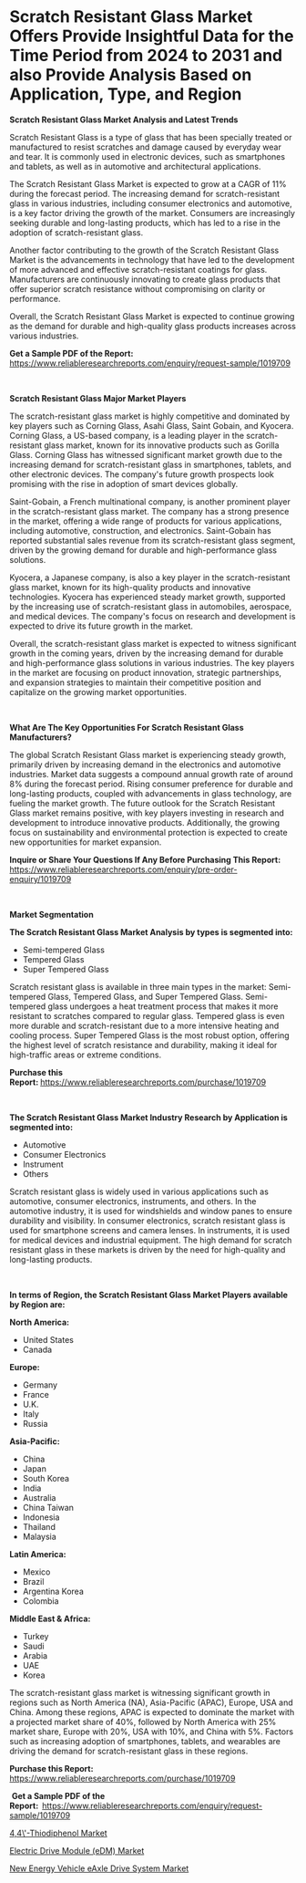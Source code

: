 <p><h1>Scratch Resistant Glass Market Offers Provide Insightful Data for the Time Period from 2024 to 2031 and also Provide Analysis Based on Application, Type, and Region</h1></p><p><strong>Scratch Resistant Glass Market Analysis and Latest Trends</strong></p>
<p><p>Scratch Resistant Glass is a type of glass that has been specially treated or manufactured to resist scratches and damage caused by everyday wear and tear. It is commonly used in electronic devices, such as smartphones and tablets, as well as in automotive and architectural applications.</p><p>The Scratch Resistant Glass Market is expected to grow at a CAGR of 11% during the forecast period. The increasing demand for scratch-resistant glass in various industries, including consumer electronics and automotive, is a key factor driving the growth of the market. Consumers are increasingly seeking durable and long-lasting products, which has led to a rise in the adoption of scratch-resistant glass.</p><p>Another factor contributing to the growth of the Scratch Resistant Glass Market is the advancements in technology that have led to the development of more advanced and effective scratch-resistant coatings for glass. Manufacturers are continuously innovating to create glass products that offer superior scratch resistance without compromising on clarity or performance.</p><p>Overall, the Scratch Resistant Glass Market is expected to continue growing as the demand for durable and high-quality glass products increases across various industries.</p></p>
<p><strong>Get a Sample PDF of the Report:&nbsp;</strong> <a href="https://www.reliableresearchreports.com/enquiry/request-sample/1019709">https://www.reliableresearchreports.com/enquiry/request-sample/1019709</a></p>
<p>&nbsp;</p>
<p><strong>Scratch Resistant Glass Major Market Players</strong></p>
<p><p>The scratch-resistant glass market is highly competitive and dominated by key players such as Corning Glass, Asahi Glass, Saint Gobain, and Kyocera. Corning Glass, a US-based company, is a leading player in the scratch-resistant glass market, known for its innovative products such as Gorilla Glass. Corning Glass has witnessed significant market growth due to the increasing demand for scratch-resistant glass in smartphones, tablets, and other electronic devices. The company's future growth prospects look promising with the rise in adoption of smart devices globally.</p><p>Saint-Gobain, a French multinational company, is another prominent player in the scratch-resistant glass market. The company has a strong presence in the market, offering a wide range of products for various applications, including automotive, construction, and electronics. Saint-Gobain has reported substantial sales revenue from its scratch-resistant glass segment, driven by the growing demand for durable and high-performance glass solutions.</p><p>Kyocera, a Japanese company, is also a key player in the scratch-resistant glass market, known for its high-quality products and innovative technologies. Kyocera has experienced steady market growth, supported by the increasing use of scratch-resistant glass in automobiles, aerospace, and medical devices. The company's focus on research and development is expected to drive its future growth in the market.</p><p>Overall, the scratch-resistant glass market is expected to witness significant growth in the coming years, driven by the increasing demand for durable and high-performance glass solutions in various industries. The key players in the market are focusing on product innovation, strategic partnerships, and expansion strategies to maintain their competitive position and capitalize on the growing market opportunities.</p></p>
<p>&nbsp;</p>
<p><strong>What Are The Key Opportunities For Scratch Resistant Glass Manufacturers?</strong></p>
<p><p>The global Scratch Resistant Glass market is experiencing steady growth, primarily driven by increasing demand in the electronics and automotive industries. Market data suggests a compound annual growth rate of around 8% during the forecast period. Rising consumer preference for durable and long-lasting products, coupled with advancements in glass technology, are fueling the market growth. The future outlook for the Scratch Resistant Glass market remains positive, with key players investing in research and development to introduce innovative products. Additionally, the growing focus on sustainability and environmental protection is expected to create new opportunities for market expansion.</p></p>
<p><strong>Inquire or Share Your Questions If Any Before Purchasing This Report:</strong> <a href="https://www.reliableresearchreports.com/enquiry/pre-order-enquiry/1019709">https://www.reliableresearchreports.com/enquiry/pre-order-enquiry/1019709</a></p>
<p>&nbsp;</p>
<p><strong>Market Segmentation</strong></p>
<p><strong>The Scratch Resistant Glass Market Analysis by types is segmented into:</strong></p>
<p><ul><li>Semi-tempered Glass</li><li>Tempered Glass</li><li>Super Tempered Glass</li></ul></p>
<p><p>Scratch resistant glass is available in three main types in the market: Semi-tempered Glass, Tempered Glass, and Super Tempered Glass. Semi-tempered glass undergoes a heat treatment process that makes it more resistant to scratches compared to regular glass. Tempered glass is even more durable and scratch-resistant due to a more intensive heating and cooling process. Super Tempered Glass is the most robust option, offering the highest level of scratch resistance and durability, making it ideal for high-traffic areas or extreme conditions.</p></p>
<p><strong>Purchase this Report:&nbsp;</strong><a href="https://www.reliableresearchreports.com/purchase/1019709">https://www.reliableresearchreports.com/purchase/1019709</a></p>
<p>&nbsp;</p>
<p><strong>The Scratch Resistant Glass Market Industry Research by Application is segmented into:</strong></p>
<p><ul><li>Automotive</li><li>Consumer Electronics</li><li>Instrument</li><li>Others</li></ul></p>
<p><p>Scratch resistant glass is widely used in various applications such as automotive, consumer electronics, instruments, and others. In the automotive industry, it is used for windshields and window panes to ensure durability and visibility. In consumer electronics, scratch resistant glass is used for smartphone screens and camera lenses. In instruments, it is used for medical devices and industrial equipment. The high demand for scratch resistant glass in these markets is driven by the need for high-quality and long-lasting products.</p></p>
<p>&nbsp;</p>
<p><strong>In terms of Region, the Scratch Resistant Glass Market Players available by Region are:</strong></p>
<p>
    <p> <strong> North America: </strong>
        <ul>
            <li>United States</li>
            <li>Canada</li>
        </ul>
        </p> 
    <p> <strong> Europe: </strong>
        <ul>
            <li>Germany</li>
            <li>France</li>
            <li>U.K.</li>
            <li>Italy</li>
            <li>Russia</li>
        </ul>
        </p> 
    <p> <strong> Asia-Pacific: </strong>
        <ul>
            <li>China</li>
            <li>Japan</li>
            <li>South Korea</li>
            <li>India</li>
            <li>Australia</li>
            <li>China Taiwan</li>
            <li>Indonesia</li>
            <li>Thailand</li>
            <li>Malaysia</li>
        </ul>
        </p> 
    <p> <strong> Latin America: </strong>
        <ul>
            <li>Mexico</li>
            <li>Brazil</li>
            <li>Argentina Korea</li>
            <li>Colombia</li>
        </ul>
        </p> 
    <p> <strong> Middle East & Africa: </strong>
        <ul>
            <li>Turkey</li>
            <li>Saudi</li>
            <li>Arabia</li>
            <li>UAE</li>
            <li>Korea</li>
        </ul>
    </p>
    </p>
<p><p>The scratch-resistant glass market is witnessing significant growth in regions such as North America (NA), Asia-Pacific (APAC), Europe, USA and China. Among these regions, APAC is expected to dominate the market with a projected market share of 40%, followed by North America with 25% market share, Europe with 20%, USA with 10%, and China with 5%. Factors such as increasing adoption of smartphones, tablets, and wearables are driving the demand for scratch-resistant glass in these regions.</p></p>
<p><strong>Purchase this Report: </strong><a href="https://www.reliableresearchreports.com/purchase/1019709">https://www.reliableresearchreports.com/purchase/1019709</a></p>
<p>&nbsp;<strong>Get a Sample PDF of the Report:&nbsp;&nbsp;</strong><a href="https://www.reliableresearchreports.com/enquiry/request-sample/1019709">https://www.reliableresearchreports.com/enquiry/request-sample/1019709</a></p>
<p><strong></strong></p>
<p><p><a href="https://view.publitas.com/reportprime-1/44-thiodiphenol-market-research-report-unlocks-analysis-on-the-market-financial-status-market-size-and-market-revenue-upto-2030/">4,4\'-Thiodiphenol Market</a></p><p><a href="https://view.publitas.com/reportprime-1/electric-drive-module-edm-market-research-report-forecasted-for-period-from-2023-2030-by-market-type-market-application-and-region/">Electric Drive Module (eDM) Market</a></p><p><a href="https://view.publitas.com/reportprime-1/new-energy-vehicle-eaxle-drive-system-market-size-growth-and-forecast-from-2023-2030/">New Energy Vehicle eAxle Drive System Market</a></p></p>